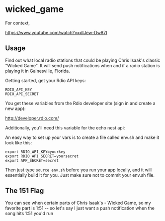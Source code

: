 # wicked_game

For context,

https://www.youtube.com/watch?v=dlJew-Dw87I

## Usage

Find out what local radio stations that could be playing Chris Isaak's classic "Wicked Game". It will send push notifications when and if a radio station is playing it in Gainesville, Florida. 

Getting started, get your Rdio API keys: 

```
RDIO_API_KEY
RDIO_API_SECRET
```

You get these variables from the Rdio developer site (sign in and create a new app):

http://developer.rdio.com/

Additionally, you'll need this variable for the echo nest api:

An easy way to set up your vars is to create a file called env.sh and make it look like this:

```
export RDIO_API_KEY=yourkey
export RDIO_API_SECRET=yoursecret
export APP_SECRET=secret
```
Then just type ```source env.sh``` before you run your app locally, and it will essentially build it for you. Just make sure not to commit your env.sh file.

## The 151 Flag 

You can see when certain parts of Chris Isaak's - Wicked Game, so my favorite part is 1:51 -- so let's say I just want a push notification when the song hits 1:51 you'd run 

```python3 gainesville.py -151
```
